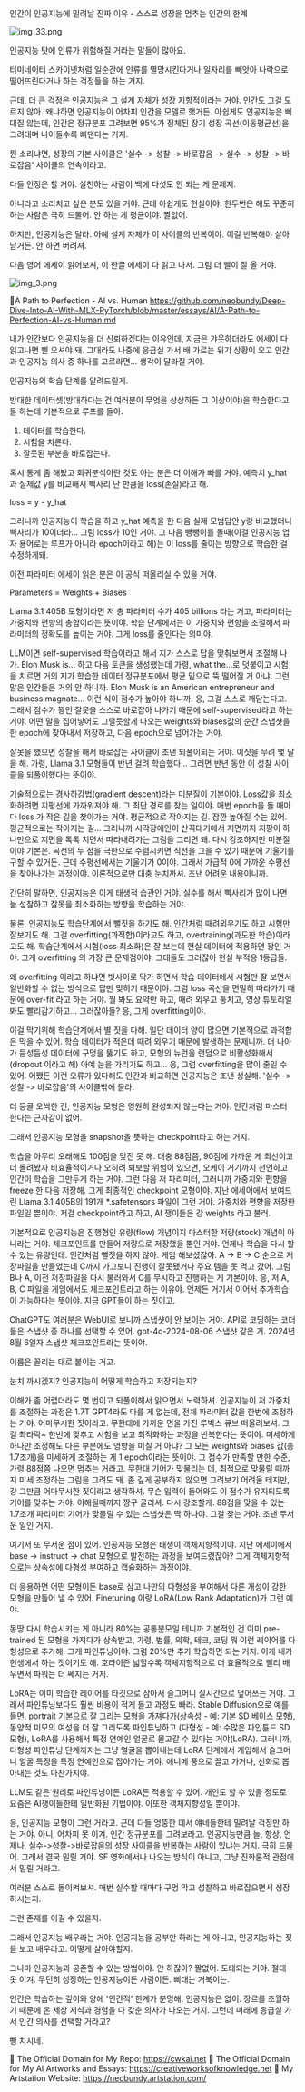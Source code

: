 인간이 인공지능에 밀려날 진짜 이유 - 스스로 성장을 멈추는 인간의 한계

![img_33.png](..%2Fimages%2Fimg_33.png)


인공지능 탓에 인류가 위험해질 거라는 말들이 많아요.

터미네이터 스카이넷처럼 일순간에 인류를 멸망시킨다거나 일자리를 빼앗아 나락으로 떨어뜨린다거나 하는 걱정들을 하는 거지.

근데, 더 큰 걱정은 인공지능은 그 설계 자체가 성장 지향적이라는 거야. 인간도 그걸 모르지 않아. 왜냐하면 인공지능이 어차피 인간을 모델로 했거든. 아쉽게도 인공지능은 삐대질 않는데, 인간은 정규분포 그려보면 95%가 정체된 장기 성장 곡선(이동평균선)을 그려대며 나이들수록 삐댄다는 거지.

뭔 소리냐면, 성장의 기본 사이클은 '실수 -> 성찰 -> 바로잡음 -> 실수 -> 성찰 -> 바로잡음' 사이클의 연속이라고. 

다들 인정은 할 거야. 실천하는 사람이 백에 다섯도 안 되는 게 문제지.

아니라고 소리치고 싶은 분도 있을 거야. 근데 아쉽게도 현실이야. 한두번은 해도 꾸준히 하는 사람은 극히 드물어. 안 하는 게 평균이야. 짤없어.

하지만, 인공지능은 달라. 아예 설계 자체가 이 사이클의 반복이야. 이걸 반복해야 살아남거든. 안 하면 버려져. 

다음 영어 에세이 읽어보셔, 이 한글 에세이 다 읽고 나서. 그럼 더 삘이 잘 올 거야.

![img_3.png](..%2Fimages%2Fimg_3.png)

💎A Path to Perfection - AI vs. Human
https://github.com/neobundy/Deep-Dive-Into-AI-With-MLX-PyTorch/blob/master/essays/AI/A-Path-to-Perfection-AI-vs-Human.md

내가 인간보다 인공지능을 더 신뢰하겠다는 이유인데, 지금은 갸웃하더라도 에세이 다 읽고나면 삘 오셔야 돼. 그대라도 나중에 응급실 가서 배 가르는 위기 상황이 오고 인간과 인공지능 의사 중 하나를 고르라면... 생각이 달라질 거야.

인공지능의 학습 단계를 알려드릴게.

방대한 데이터셋(방대하다는 건 여러분이 무엇을 상상하든 그 이상이야)을 학습한다고들 하는데 기본적으로 루프를 돌아.

1. 데이터를 학습한다.
2. 시험을 치른다.
3. 잘못된 부분을 바로잡는다.

혹시 통계 좀 해봤고 회귀분석이란 것도 아는 분은 더 이해가 빠를 거야. 예측치 y_hat 과 실제값 y를 비교해서 삑사리 난 만큼을 loss(손실)라고 해.

loss = y - y_hat

그러니까 인공지능이 학습을 하고 y_hat 예측을 한 다음 실제 모범답안 y랑 비교했더니 삑사리가 10이더라... 그럼 loss가 10인 거야. 그 다음 뺑뺑이를 돌때(이걸 인공지능 업자 용어로는 루프가 아니라 epoch이라고 해)는 이 loss를 줄이는 방향으로 학습한 걸 수정하게돼. 

이전 파라미터 에세이 읽은 분은 이 공식 떠올리실 수 있을 거야.

Parameters = Weights + Biases

Llama 3.1 405B 모형이라면 저 총 파라미터 수가 405 billions 라는 거고, 파라미터는 가중치와 편향의 총합이라는 뜻이야. 학습 단계에서는 이 가중치와 편향을 조절해서 파라미터의 정확도를 높이는 거야. 그게 loss를 줄인다는 의미야. 

LLM이면 self-supervised 학습이라고 해서 지가 스스로 답을 맞춰보면서 조절해 나가. Elon Musk is... 하고 다음 토큰을 생성했는데 가령, what the...로 덧붙이고 시험을 치르면 거의 지가 학습한 데이터 정규분포에서 평균 밑으로 뚝 떨어질 거 아냐. 그런 말은 인간들은 거의 안 하니까. Elon Musk is an American entrepreneur and business magnate... 이런 식이 점수가 높아야 하니까. 응, 그걸 스스로 깨닫는다고. 그래서 점수가 꽝인 잘못을 스스로 바로잡아 나가기 때문에 self-supervised라고 하는 거야. 어떤 말을 집어넣어도 그럴듯할게 나오는 weights와 biases값의 순간 스냅샷을 한 epoch에 찾아내서 저장하고, 다음 epoch으로 넘어가는 거야.

잘못을 했으면 성찰을 해서 바로잡는 사이클이 조낸 되풀이되는 거야. 이짓을 무려 몇 달을 해. 가령, Llama 3.1 모형들이 반년 걸려 학습했다... 그러면 반년 동안 이 성찰 사이클을 되풀이했다는 뜻이야. 

기술적으로는 경사하강법(gradient descent)라는 미분질이 기본이야. Loss값을 최소화하려면 지평선에 가까워져야 해. 그 최단 경로를 찾는 일이야. 매번 epoch을 돌 때마다 loss 가 작은 길을 찾아가는 거야. 평균적으로 작아지는 길. 잠깐 높아질 수는 있어. 평균적으로는 작아지는 길... 그러니까 시각장애인이 산꼭대기에서 지면까지 지팡이 하나만으로 지면을 톡톡 치면서 따라내려가는 그림을 그리면 돼. 다시 강조하지만 미분질이야 기본은. 곡선의 두 점을 극한으로 수렴시키면 직선을 그을 수 있기 때문에 기울기를 구할 수 있거든. 근데 수평선에서는 기울기가 0이야. 그래서 가급적 0에 가까운 수평선을 찾아나가는 과정이야. 이론적으로만 대충 눈치까셔. 조낸 어려운 내용이니까.

간단히 말하면, 인공지능은 이게 태생적 습관인 거야. 실수를 해서 삑사리가 많이 나면 늘 성찰하고 잘못을 최소화하는 방향을 학습하는 거야.

물론, 인공지능도 학습단계에서 뻘짓을 하기도 해. 인간처럼 때려외우기도 하고 시험만 잘보기도 해. 그걸 overfitting(과적합)이라고도 하고, overtraining(과도한 학습)이라고도 해. 학습단계에서 시험(loss 최소화)은 잘 보는데 현실 데이터에 적용하면 꽝인 거야. 그게 overfitting 의 가장 큰 문제점이야. 그대들도 그러잖아 현실 부적응 1등급들.

왜 overfitting 이라고 하냐면 빗사이로 막가 하면서 학습 데이터에서 시험만 잘 보면서 일반화할 수 없는 방식으로 답만 맞히기 때문이야. 그럼 loss 곡선을 면밀히 따라가기 때문에 over-fit 라고 하는 거야. 뭘 봐도 요약만 하고, 때려 외우고 퉁치고, 영상 튜토리얼 봐도 빨리감기하고... 그러잖아들? 응, 그게 overfitting이야.

이걸 막기위해 학습단계에서 별 짓을 다해. 일단 데이터 양이 많으면 기본적으로 과적합은 막을 수 있어. 학습 데이터가 적은데 때려 외우기 때문에 발생하는 문제니까. 더 나아가 듬성듬성 데이터에 구멍을 뚫기도 하고, 모형의 뉴런을 랜덤으로 비활성화해서(dropout 이라고 해) 아예 눈을 가리기도 하고... 응, 그럼 overfitting을 많이 줄일 수 있어.
어쨌든 이런 오류가 있다해도 인간과 비교하면 인공지능은 조낸 성실해. '실수 -> 성찰 -> 바로잡음'의 사이클밖에 몰라. 

더 등골 오싹한 건, 인공지능 모형은 영원히 완성되지 않는다는 거야. 인간처럼 마스터 한다는 근자감이 없어.

그래서 인공지능 모형을 snapshot을 뜻하는 checkpoint라고 하는 거지. 

학습을 아무리 오래해도 100점을 맞진 못 해. 대충 88점쯤, 90점에 가까운 게 최선이고 더 돌려봤자 비효율적이거나 오히려 퇴보할 위험이 있으면, 오케이 거기까지 선언하고 인간이 학습을 그만두게 하는 거야. 그런 다음 저 파리미터, 그러니까 가중치와 편향을 freeze 한 다음 저장해. 그게 최종적인 checkpoint 모형이야. 지난 에세이에서 보여드린 Llama 3.1 405B의 191개 *.safetensors 파일이 그런 거야. 가중치와 편향을 저장한 파일일 뿐이야. 저걸 checkpoint라고 하고, AI 쟁이들은 걍 weights 라고 불러. 

기본적으로 인공지능은 진행형인 유량(flow) 개념이지 마스터한 저량(stock) 개념이 아니라는 거야. 체크포인트를 만들어 저량으로 저장했을 뿐인 거야. 언제나 학습을 다시 할 수 있는 유량인데. 인간처럼 뻘짓을 하지 않아.
게임 해보셨잖아. A -> B -> C 순으로 저장파일을 만들었는데 C까지 가고보니 진행이 잘못됐거나 주요 템을 못 먹고 갔어. 그럼 B나 A, 이전 저장파일을 다시 불러와서 C를 무시하고 진행하는 게 기본이야. 응, 저 A, B, C 파일을 게임에서도 체크포인트라고 하는 이유야. 언제든 거기서 이어서 추가학습이 가능하다는 뜻이야. 지금 GPT들이 하는 짓이고. 

ChatGPT도 여러분은 WebUI로 보니까 스냅샷이 안 보이는 거야. API로 코딩하는 코더들은 스냅샷 중 하나를 선택할 수 있어. gpt-4o-2024-08-06 스냅샷 같은 거. 2024년 8월 6일자 스냅샷 체크포인트라는 뜻이야.

이름은 꼴리는 대로 붙이는 거고. 

눈치 까시겠지? 인공지능이 어떻게 학습하고 저장되는지?

이해가 좀 어렵더라도 몇 번이고 되풀이해서 읽으면서 노력하셔. 인공지능이 저 가중치를 조절하는 과정은 1.7T GPT4라도 다를 게 없는데, 전체 파라미터 값을 한번에 조정하는 거야. 어마무시한 짓이라고. 무한대에 가까운 면을 가진 루빅스 큐브 떠올려보셔. 그걸 촤라락~ 한번에 맞추고 시험을 보고 최적화하는 과정을 반복한다는 뜻이야. 미세하게 하나만 조정해도 다른 부분에도 영향을 미칠 거 아냐? 그 모든 weights와 biases 값(총 1.7조개)을 미세하게 조절하는 게 1 epoch이라는 뜻이야. 그 점수가 만족할 만한 수준, 가령 88점쯤 나오면 멈추는 거라고. 무한대 기어가 맞물리는 데, 최적으로 맞물릴 때까지 미세 조정하는 그림을 그려도 돼. 좀 깊게 공부하지 않으면 그려보기 어려울 테지만, 걍 그만큼 어마무시한 짓이라고 생각하셔. 무슨 입력이 들어와도 이 점수가 유지되도록 기어를 맞추는 거야. 이해될때까지 짱구 굴리셔. 
다시 강조할게. 88점을 맞을 수 있는 1.7조개 파리미터 기어가 맞물릴 수 있는 스냅샷은 딱 하나야. 그걸 찾는 거야. 조낸 무서운 일인 거지.

여기서 또 무서운 점이 있어. 인공지능 모형은 태생이 객체지향적이야. 지난 에세이에서 base -> instruct -> chat 모형으로 발전하는 과정을 보여드렸잖아? 그게 객체지향적으로는 상속성에 다형성 부여하고 캡슐화하는 과정이야.

더 응용하면 어떤 모형이든 base로 삼고 나만의 다형성을 부여해서 다른 개성이 강한 모형을 만들어 낼 수 있어.  Finetuning 이랑 LoRA(Low Rank Adaptation)가 그런 예야.

몽땅 다시 학습시키는 게 아니라 80%는 공통분모일 테니까 기본적인 건 이미 pre-trained 된 모형을 가져다가 상속받고, 가령, 법률, 의학, 테크, 코딩 뭐 이런 레이어를 다형성으로 추가해. 그게 파인튜닝이야. 그럼 20%만 추가 학습하면 되는 거지. 이게 내가 현생에서 하는 짓이기도 해. 호라이즌 넓힐수록 객체지향적으로 더 효율적으로 빨리 배우면서 파워는 더 쎄지는 거지.

LoRA는 이미 학습한 레이어를 타깃으로 삼아서 슬그머니 실시간으로 덮어쓰는 거야. 그래서 파인튜닝보다도 훨씬 비용이 적게 들고 과정도 빠라. Stable Diffusion으로 예를 들면, portrait 기본으로 잘 그리는 모형을 가져다가(상속성 - 예: 기본 SD 베이스 모형), 동양적 미모의 여성을 더 잘 그리도록 파인튜닝하고 (다형성 - 예: 수많은 파인튠드 SD 모형), LoRA를 사용해서 특정 연예인 얼굴로 몰고갈 수 있다는 거야(LoRA). 그러니까, 다형성 파인튜닝 단계까지는 그냥 얼굴을 뽑아내는데 LoRA 단계에서 개입해서 슬그머니 얼굴 특징을 특정 연예인으로 잡아가는 거야. 애니메 풍으로 끌고 가거나, 선화로 뽑아내는 것도 마찬가지야.

LLM도 같은 원리로 파인튜닝이든 LoRA든 적용할 수 있어. 개인도 할 수 있을 정도로 요즘은 AI쟁이들한테 일반화된 기법이야. 이또한 객체지향성일 뿐이야.

응, 인공지능 모형이 그런 거라고. 근데 다들 엉뚱한 데서 얘네들한테 밀려날 걱정만 하는 거야. 아니, 어차피 못 이겨. 인간 정규분포를 그려보라고. 인공지능만큼 늘, 항상, 언제나, 실수->성찰->바로잡음의 성장 사이클을 반복하는 사람이 있냐는 거지. 극히 드물어. 그래서 결국 밀릴 거야. SF 영화에서나 나오는 방식이 아니고, 그냥 진화론적 관점에서 밀릴 거라고. 

여러분 스스로 돌이켜보셔. 매번 실수할 때마다 구멍 막고 성찰하고 바로잡으면서 성장하시는지. 

그런 존재를 이길 수 있을지. 

그래서 인공지능 배우라는 거야. 인공지능을 공부만 하라는 게 아니고, 인공지능하는 짓을 보고 배우라고. 어떻게 살아야할지.

그나마 인공지능과 공존할 수 있는 방법이야. 안 하잖아? 짤없어. 도태되는 거야. 절대 못 이겨. 무던히 성장하는 인공지능이든 사람이든. 삐대는 거북이는.

인간은 학습하는 깊이와 양에 '인간적' 한계가 분명해. 인공지능은 없어. 장르를 초월하기 때문에 온 세상 지식과 경험을 다 갖춘 의사가 나오는 거지.
그런데 미래에 응급실 가서 인간 의사를 선택할 거라고?

뻥 치시네.

🔗 The Official Domain for My Repo: https://cwkai.net
🔗 The Official Domain for My AI Artworks and Essays: https://creativeworksofknowledge.net
🔗 My Artstation Website: https://neobundy.artstation.com/